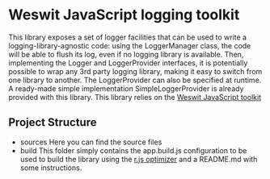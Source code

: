 # Weswit JavaScript logging toolkit #

This library exposes a set of logger facilities that can be used to write a logging-library-agnostic code:
using the LoggerManager class, the code will be able to flush its log, even if no logging library is available.
Then, implementing the Logger and LoggerProvider interfaces, it is potentially possible to wrap any 3rd party logging library, 
making it easy to switch from one library to another. The LoggerProvider can also be specified at runtime.
A ready-made simple implementation SimpleLoggerProvider is already provided with this library.
This library relies on the [Weswit JavaScript toolkit](https://github.com/weswit/utility-toolkit-javascript)

## Project Structure ##     

*    sources
     Here you can find the source files
*    build
     This folder simply contains the app.build.js configuration to be used to build the library using the [r.js optimizer](https://github.com/jrburke/r.j) and a README.md with some instructions.


